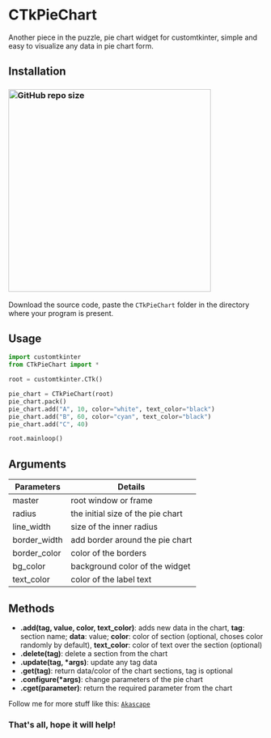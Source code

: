 # CTkPieChart
Another piece in the puzzle, pie chart widget for customtkinter, simple and easy to visualize any data in pie chart form.
## Installation
### [<img alt="GitHub repo size" src="https://img.shields.io/github/repo-size/Akascape/CTkPieChart?&color=white&label=Download%20Source%20Code&logo=Python&logoColor=yellow&style=for-the-badge"  width="400">](https://github.com/Akascape/CTkPieChart/archive/refs/heads/main.zip)

Download the source code, paste the `CTkPieChart` folder in the directory where your program is present.

## Usage
```python
import customtkinter
from CTkPieChart import *

root = customtkinter.CTk()

pie_chart = CTkPieChart(root)
pie_chart.pack()
pie_chart.add("A", 10, color="white", text_color="black")
pie_chart.add("B", 60, color="cyan", text_color="black")
pie_chart.add("C", 40)

root.mainloop()
```

## Arguments
| Parameters | Details |
|--------|----------|
| master	| root window or frame |
| radius | the initial size of the pie chart |
| line_width | size of the inner radius |
| border_width | add border around the pie chart |
| border_color | color of the borders |
| bg_color | background color of the widget |
| text_color | color of the label text |

## Methods
- **.add(tag, value, color, text_color)**: adds new data in the chart, **tag**: section name; **data**: value; **color**: color of section (optional, choses color randomly by default), **text_color**: color of text over the section (optional)
- **.delete(tag)**: delete a section from the chart
- **.update(tag, *args)**: update any tag data
- **.get(tag)**: return data/color of the chart sections, tag is optional
- **.configure(*args)**: change parameters of the pie chart
- **.cget(parameter)**: return the required parameter from the chart

Follow me for more stuff like this: [`Akascape`](https://github.com/Akascape/)
### That's all, hope it will help!


